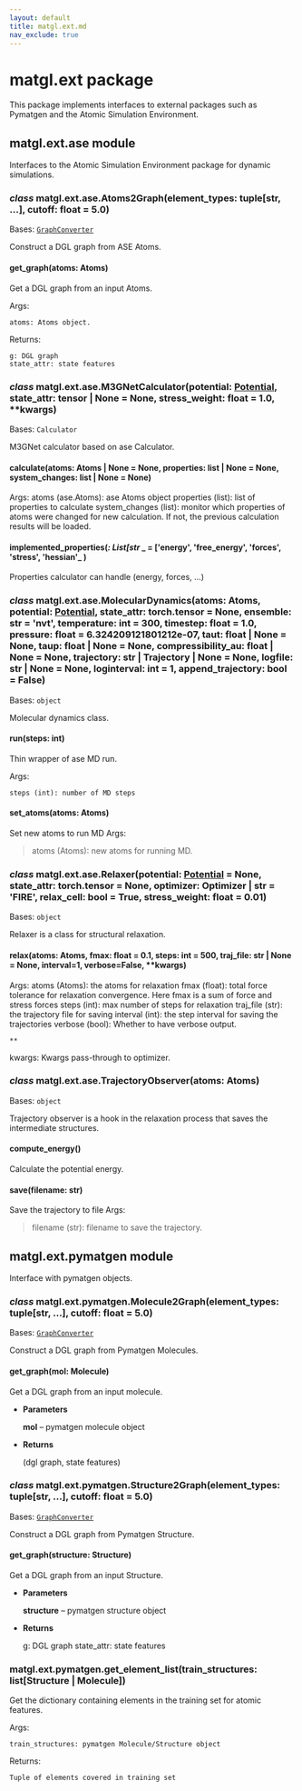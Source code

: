 ```yaml
---
layout: default
title: matgl.ext.md
nav_exclude: true
---
```

# matgl.ext package

This package implements interfaces to external packages such as Pymatgen and the Atomic Simulation Environment.


## matgl.ext.ase module

Interfaces to the Atomic Simulation Environment package for dynamic simulations.


### _class_ matgl.ext.ase.Atoms2Graph(element_types: tuple[str, ...], cutoff: float = 5.0)
Bases: [`GraphConverter`](matgl.graph.md#matgl.graph.converters.GraphConverter)

Construct a DGL graph from ASE Atoms.


#### get_graph(atoms: Atoms)
Get a DGL graph from an input Atoms.

Args:

    atoms: Atoms object.

Returns:

    g: DGL graph
    state_attr: state features


### _class_ matgl.ext.ase.M3GNetCalculator(potential: [Potential](matgl.apps.md#matgl.apps.pes.Potential), state_attr: tensor | None = None, stress_weight: float = 1.0, \*\*kwargs)
Bases: `Calculator`

M3GNet calculator based on ase Calculator.


#### calculate(atoms: Atoms | None = None, properties: list | None = None, system_changes: list | None = None)
Args:
atoms (ase.Atoms): ase Atoms object
properties (list): list of properties to calculate
system_changes (list): monitor which properties of atoms were
changed for new calculation. If not, the previous calculation
results will be loaded.


#### implemented_properties(_: List[str_ _ = ['energy', 'free_energy', 'forces', 'stress', 'hessian'_ )
Properties calculator can handle (energy, forces, …)


### _class_ matgl.ext.ase.MolecularDynamics(atoms: Atoms, potential: [Potential](matgl.apps.md#matgl.apps.pes.Potential), state_attr: torch.tensor = None, ensemble: str = 'nvt', temperature: int = 300, timestep: float = 1.0, pressure: float = 6.324209121801212e-07, taut: float | None = None, taup: float | None = None, compressibility_au: float | None = None, trajectory: str | Trajectory | None = None, logfile: str | None = None, loginterval: int = 1, append_trajectory: bool = False)
Bases: `object`

Molecular dynamics class.


#### run(steps: int)
Thin wrapper of ase MD run.

Args:

    steps (int): number of MD steps


#### set_atoms(atoms: Atoms)
Set new atoms to run MD
Args:

> atoms (Atoms): new atoms for running MD.


### _class_ matgl.ext.ase.Relaxer(potential: [Potential](matgl.apps.md#matgl.apps.pes.Potential) = None, state_attr: torch.tensor = None, optimizer: Optimizer | str = 'FIRE', relax_cell: bool = True, stress_weight: float = 0.01)
Bases: `object`

Relaxer is a class for structural relaxation.


#### relax(atoms: Atoms, fmax: float = 0.1, steps: int = 500, traj_file: str | None = None, interval=1, verbose=False, \*\*kwargs)
Args:
atoms (Atoms): the atoms for relaxation
fmax (float): total force tolerance for relaxation convergence.
Here fmax is a sum of force and stress forces
steps (int): max number of steps for relaxation
traj_file (str): the trajectory file for saving
interval (int): the step interval for saving the trajectories
verbose (bool): Whether to have verbose output.


```
**
```

kwargs: Kwargs pass-through to optimizer.


### _class_ matgl.ext.ase.TrajectoryObserver(atoms: Atoms)
Bases: `object`

Trajectory observer is a hook in the relaxation process that saves the
intermediate structures.


#### compute_energy()
Calculate the potential energy.


#### save(filename: str)
Save the trajectory to file
Args:

> filename (str): filename to save the trajectory.

## matgl.ext.pymatgen module

Interface with pymatgen objects.


### _class_ matgl.ext.pymatgen.Molecule2Graph(element_types: tuple[str, ...], cutoff: float = 5.0)
Bases: [`GraphConverter`](matgl.graph.md#matgl.graph.converters.GraphConverter)

Construct a DGL graph from Pymatgen Molecules.


#### get_graph(mol: Molecule)
Get a DGL graph from an input molecule.


* **Parameters**

    **mol** – pymatgen molecule object



* **Returns**

    (dgl graph, state features)



### _class_ matgl.ext.pymatgen.Structure2Graph(element_types: tuple[str, ...], cutoff: float = 5.0)
Bases: [`GraphConverter`](matgl.graph.md#matgl.graph.converters.GraphConverter)

Construct a DGL graph from Pymatgen Structure.


#### get_graph(structure: Structure)
Get a DGL graph from an input Structure.


* **Parameters**

    **structure** – pymatgen structure object



* **Returns**

    g: DGL graph
    state_attr: state features



### matgl.ext.pymatgen.get_element_list(train_structures: list[Structure | Molecule])
Get the dictionary containing elements in the training set for atomic features.

Args:

    train_structures: pymatgen Molecule/Structure object

Returns:

    Tuple of elements covered in training set
